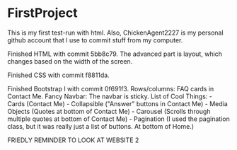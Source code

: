 # FirstProject
This is my first test-run with html. Also, ChickenAgent2227 is my personal github account that I use to commit stuff from my computer.

Finished HTML with commit 5bb8c79. The advanced part is layout, which changes based on the width of the screen.

Finished CSS with commit f8811da.

Finished Bootstrap I with commit 0f691f3. 
  Rows/columns: FAQ cards in Contact Me.
  Fancy Navbar: The navbar is sticky.
  List of Cool Things:
    - Cards (Contact Me)
    - Collapsible ("Answer" buttons in Contact Me)
    - Media Objects (Quotes at bottom of Contact Me)
    - Carousel (Scrolls through multiple quotes at bottom of Contact Me)
    - Pagination (I used the pagination class, but it was really just a list of buttons. At bottom of Home.)
    

FRIEDLY REMINDER TO LOOK AT WEBSITE 2
